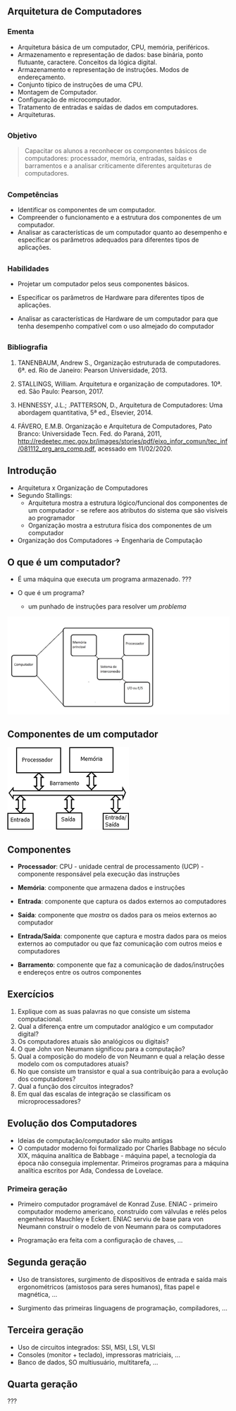 ## Arquitetura de Computadores

### Ementa

- Arquitetura básica de um computador, CPU, memória, periféricos.
- Armazenamento e representação de dados: base binária, ponto flutuante, caractere. Conceitos da lógica digital.
- Armazenamento e representação de instruções. Modos de endereçamento.
- Conjunto típico de instruções de uma CPU.
- Montagem de Computador.
- Configuração de microcomputador.
- Tratamento de entradas e saídas de dados em computadores.
- Arquiteturas.

##

### Objetivo

> Capacitar os alunos a reconhecer os componentes básicos de computadores: processador, memória, entradas, saídas e barramentos e a analisar criticamente diferentes arquiteturas de computadores.

##

### Competências

- Identificar os componentes de um computador.
- Compreender o funcionamento e a estrutura dos componentes de um computador.
- Analisar as características de um computador quanto ao desempenho e especificar os parâmetros adequados para diferentes tipos de aplicações.

##

### Habilidades

* Projetar um computador pelos seus componentes básicos.

* Especificar os parâmetros de Hardware para diferentes tipos de aplicações.

* Analisar as características de Hardware de um computador para que tenha desempenho compatível com o uso almejado do computador

##

### Bibliografia

1. TANENBAUM, Andrew S., Organização estruturada de computadores. 6ª. ed. Rio de Janeiro: Pearson Universidade,  2013.

2. STALLINGS, William. Arquitetura e organização de computadores. 10ª. ed. São Paulo: Pearson,  2017.

3. HENNESSY, J.L.; .PATTERSON, D., Arquitetura de Computadores: Uma abordagem quantitativa, 5ª ed., Elsevier, 2014.

4. FÁVERO, E.M.B. Organização e Arquitetura de Computadores, Pato Branco: Universidade Tecn. Fed. do Paraná, 2011, http://redeetec.mec.gov.br/images/stories/pdf/eixo_infor_comun/tec_inf/081112_org_arq_comp.pdf, acessado em 11/02/2020.

## Introdução

- Arquitetura x Organização de Computadores
- Segundo Stallings:
  + Arquitetura mostra a estrutura lógico/funcional dos componentes de um computador - se refere aos atributos do sistema que são visíveis ao programador
  + Organização mostra a estrutura física dos componentes de um computador
- Organização dos Computadores $\rightarrow$ Engenharia de Computação

## O que é um computador?

* É uma máquina que executa um programa armazenado. ???

* O que é um programa?
  - um punhado de instruções para resolver um *problema*

![Visão top-down do computador](visao_topdown.png)

## Componentes de um computador

![Estrutura de um computador monoprocessador com um único barramento.](monoproc.png)

## Componentes

* **Processador**: CPU - unidade central de processamento (UCP) - componente responsável pela execução das instruções

* **Memória**: componente que armazena dados e instruções

* **Entrada**: componente que captura os dados externos ao computadores

* **Saída**: componente que *mostra* os dados para os meios externos ao computador

* **Entrada/Saída**: componente que captura e mostra dados para os meios externos ao computador ou que faz comunicação com outros meios e computadores

* **Barramento**: componente que faz a comunicação de dados/instruções e endereços entre os outros componentes

## Exercícios

1. Explique com as suas palavras no que consiste um sistema computacional.
2. Qual a diferença entre um computador analógico e um computador digital?
3. Os computadores atuais são analógicos ou digitais?
4. O que John von Neumann significou para a computação?
5. Qual a composição do modelo de von Neumann e qual a relação desse modelo com os computadores atuais?
6. No que consiste um transistor e qual a sua contribuição para a evolução dos computadores?
7. Qual a função dos circuitos integrados?
8. Em qual das escalas de integração se classificam os microprocessadores?

## Evolução dos Computadores

* Ideias de computação/computador são muito antigas
* O computador moderno foi formalizado por Charles Babbage no século XIX, máquina analítica de Babbage - máquina papel, a tecnologia da época não conseguia implementar. Primeiros programas para a máquina analítica escritos por Ada, Condessa de Lovelace.

### Primeira geração

* Primeiro computador programável de Konrad Zuse. ENIAC - primeiro computador moderno americano, construído com válvulas e relés pelos engenheiros Mauchley e Eckert. ENIAC serviu de base para von Neumann construir o modelo de von Neumann para os computadores

* Programação era feita com a configuração de chaves, ...

## Segunda geração

* Uso de transistores, surgimento de dispositivos de entrada e saída mais ergonométricos (amistosos para seres humanos), fitas papel e magnética, ...

* Surgimento das primeiras linguagens de programação, compiladores, ...

## Terceira geração

* Uso de circuitos integrados: SSI, MSI, LSI, VLSI
* Consoles (monitor + teclado), impressoras matriciais, ...
* Banco de dados, SO multiusuário, multitarefa, ...

## Quarta geração

???
